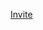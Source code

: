 [Invite](https://discord.com/oauth2/authorize?client_id=1319653202614026250&permissions=563226979019840&integration_type=0&scope=bot)
